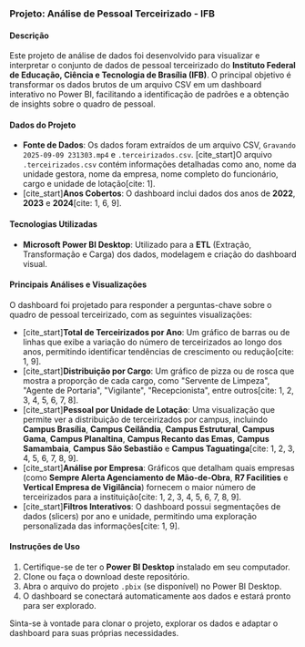 ### **Projeto: Análise de Pessoal Terceirizado - IFB**

#### **Descrição**
Este projeto de análise de dados foi desenvolvido para visualizar e interpretar o conjunto de dados de pessoal terceirizado do **Instituto Federal de Educação, Ciência e Tecnologia de Brasília (IFB)**. O principal objetivo é transformar os dados brutos de um arquivo CSV em um dashboard interativo no Power BI, facilitando a identificação de padrões e a obtenção de insights sobre o quadro de pessoal.

#### **Dados do Projeto**
* **Fonte de Dados**: Os dados foram extraídos de um arquivo CSV, `Gravando 2025-09-09 231303.mp4` e `.terceirizados.csv`. [cite_start]O arquivo `.terceirizados.csv` contém informações detalhadas como ano, nome da unidade gestora, nome da empresa, nome completo do funcionário, cargo e unidade de lotação[cite: 1].
* [cite_start]**Anos Cobertos**: O dashboard inclui dados dos anos de **2022**, **2023** e **2024**[cite: 1, 6, 9].

#### **Tecnologias Utilizadas**
* **Microsoft Power BI Desktop**: Utilizado para a **ETL** (Extração, Transformação e Carga) dos dados, modelagem e criação do dashboard visual.

#### **Principais Análises e Visualizações**
O dashboard foi projetado para responder a perguntas-chave sobre o quadro de pessoal terceirizado, com as seguintes visualizações:

* [cite_start]**Total de Terceirizados por Ano**: Um gráfico de barras ou de linhas que exibe a variação do número de terceirizados ao longo dos anos, permitindo identificar tendências de crescimento ou redução[cite: 1, 9].
* [cite_start]**Distribuição por Cargo**: Um gráfico de pizza ou de rosca que mostra a proporção de cada cargo, como "Servente de Limpeza", "Agente de Portaria", "Vigilante", "Recepcionista", entre outros[cite: 1, 2, 3, 4, 5, 6, 7, 8].
* [cite_start]**Pessoal por Unidade de Lotação**: Uma visualização que permite ver a distribuição de terceirizados por campus, incluindo **Campus Brasília**, **Campus Ceilândia**, **Campus Estrutural**, **Campus Gama**, **Campus Planaltina**, **Campus Recanto das Emas**, **Campus Samambaia**, **Campus São Sebastião** e **Campus Taguatinga**[cite: 1, 2, 3, 4, 5, 6, 7, 8, 9].
* [cite_start]**Análise por Empresa**: Gráficos que detalham quais empresas (como **Sempre Alerta Agenciamento de Mão-de-Obra**, **R7 Facilities** e **Vertical Empresa de Vigilância**) fornecem o maior número de terceirizados para a instituição[cite: 1, 2, 3, 4, 5, 6, 7, 8, 9].
* [cite_start]**Filtros Interativos**: O dashboard possui segmentações de dados (slicers) por ano e unidade, permitindo uma exploração personalizada das informações[cite: 1, 9].

#### **Instruções de Uso**
1.  Certifique-se de ter o **Power BI Desktop** instalado em seu computador.
2.  Clone ou faça o download deste repositório.
3.  Abra o arquivo do projeto `.pbix` (se disponível) no Power BI Desktop.
4.  O dashboard se conectará automaticamente aos dados e estará pronto para ser explorado.

Sinta-se à vontade para clonar o projeto, explorar os dados e adaptar o dashboard para suas próprias necessidades.
